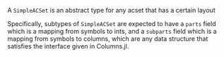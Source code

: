 A `SimpleACSet` is an abstract type for any acset that has a certain layout

Specifically, subtypes of `SimpleACSet` are expected to have a `parts` field which is a mapping from symbols to ints, and a `subparts` field which is a mapping from symbols to columns, which are any data structure that satisfies the interface given in Columns.jl.
